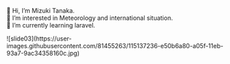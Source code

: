 <p>👋 Hi, I’m Mizuki Tanaka.<br>
👀 I’m interested in Meteorology and international situation.<br>
🌱 I’m currently learning laravel.</p>
![slide03](https://user-images.githubusercontent.com/81455263/115137236-e50b6a80-a05f-11eb-93a7-9ac34358160c.jpg)

<!---
Anemoi7838/Anemoi7838 is a ✨ special ✨ repository because its `README.md` (this file) appears on your GitHub profile.
You can click the Preview link to take a look at your changes.
--->
